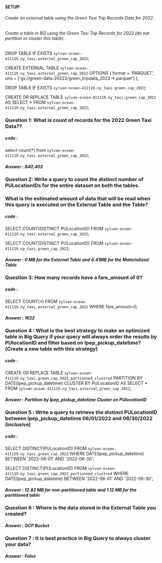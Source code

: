 #### SETUP:
###### Create an external table using the Green Taxi Trip Records Data for 2022.
###### Create a table in BQ using the Green Taxi Trip Records for 2022 (do not partition or cluster this table).


DROP TABLE IF EXISTS `sylvan-ocean-411119.ny_taxi.external_green_cap_2022`;

CREATE EXTERNAL TABLE `sylvan-ocean-411119.ny_taxi.external_green_cap_2022`
OPTIONS (
  format = 'PARQUET',
  uris = ['gs://green-data-20222/green_tripdata_2022-*.parquet']
);

DROP TABLE IF EXISTS `sylvan-ocean-411119.ny_taxi.green_cap_2022`;

CREATE OR REPLACE TABLE `sylvan-ocean-411119.ny_taxi.green_cap_2022` AS
SELECT * FROM `sylvan-ocean-411119.ny_taxi.external_green_cap_2022`;


### Question 1: What is count of records for the 2022 Green Taxi Data??
##### code : 
select count(*) from `sylvan-ocean-411119.ny_taxi.external_green_cap_2022`;
##### Answer : 840,402

### Question 2: Write a query to count the distinct number of PULocationIDs for the entire dataset on both the tables.
### What is the estimated amount of data that will be read when this query is executed on the External Table and the Table?

##### code : 
SELECT COUNT(DISTINCT PULocationID) FROM `sylvan-ocean-411119.ny_taxi.external_green_cap_2022`;

SELECT COUNT(DISTINCT PULocationID) FROM `sylvan-ocean-411119.ny_taxi.green_cap_2022`;
##### Answer :  0 MB for the External Table and 6.41MB for the Materialized Table



### Question 3: How many records have a fare_amount of 0? 
##### code : 
SELECT COUNT(*) FROM `sylvan-ocean-411119.ny_taxi.external_green_cap_2022` WHERE fare_amount=0;
##### Answer : 1622


### Question 4 : What is the best strategy to make an optimized table in Big Query if your query will always order the results by PUlocationID and filter based on lpep_pickup_datetime? (Create a new table with this strategy)

##### code : 
CREATE OR REPLACE TABLE `sylvan-ocean-411119.ny_taxi.green_cap_2022_partionned_clustred`
PARTITION BY DATE(lpep_pickup_datetime)
CLUSTER BY PULocationID AS
SELECT * FROM `sylvan-ocean-411119.ny_taxi.external_green_cap_2022`;

##### Answer :  Partition by lpep_pickup_datetime Cluster on PUlocationID

### Question 5 : Write a query to retrieve the distinct PULocationID between lpep_pickup_datetime 06/01/2022 and 06/30/2022 (inclusive)

##### code : 
SELECT DISTINCT(PULocationID)
FROM `sylvan-ocean-411119.ny_taxi.green_cap_2022`
WHERE DATE(lpep_pickup_datetime) BETWEEN '2022-06-01' AND '2022-06-30';

SELECT DISTINCT(PULocationID)
FROM `sylvan-ocean-411119.ny_taxi.green_cap_2022_partionned_clustred`
WHERE DATE(lpep_pickup_datetime) BETWEEN '2022-06-01' AND '2022-06-30';

##### Answer :  12.82 MB for non-partitioned table and 1.12 MB for the partitioned table


### Question 6 : Where is the data stored in the External Table you created?

##### Answer : GCP Bucket


### Question 7 : It is best practice in Big Query to always cluster your data? 

##### Answer : False 
